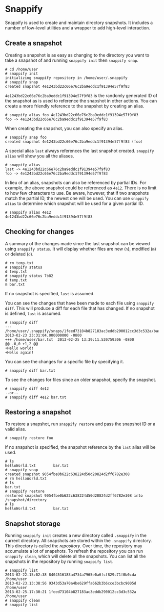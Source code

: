 Snappify
========

Snappify is used to create and maintain directory snapshots. It includes a number of low-level utilities and a wrapper to add high-level interaction.

Create a snapshot
-----------------

Creating a snapshot is as easy as changing to the directory you want to take a snapshot of and running `snappify init` then `snappify snap`.

    # cd /home/user
    # snappify init
    initializing snappify repository in /home/user/.snappify
    # snappify snap
    created snapshot 4e1243bd22c66e76c2ba9eddc1f91394e57f9f83
    
`4e1243bd22c66e76c2ba9eddc1f91394e57f9f83` is the randomly generated ID of the snapshot as is used to reference the snapshot in other actions. You can create a more friendly reference to the snapshot by creating an alias.

    # snappify alias foo 4e1243bd22c66e76c2ba9eddc1f91394e57f9f83
    foo -> 4e1243bd22c66e76c2ba9eddc1f91394e57f9f83

When creating the snapshot, you can also specify an alias.

    # snappify snap foo
    created snapshot 4e1243bd22c66e76c2ba9eddc1f91394e57f9f83 (foo)

A special alias `last` always references the last snapshot created. `snappify alias` will show you all the aliases.

    # snappify alias
    last -> 4e1243bd22c66e76c2ba9eddc1f91394e57f9f83
    foo -> 4e1243bd22c66e76c2ba9eddc1f91394e57f9f83

In lieu of an alias, snapshots can also be referenced by partial IDs. For example, the above snapshot could be referenced as `4e12`. There is no limit to how few characters to use. Be aware, however, that if two snapshots match the partial ID, the newest one will be used. You can use `snappify alias` to determine which snapshot will be used for a given partial ID.

    # snappify alias 4e12
    4e1243bd22c66e76c2ba9eddc1f91394e57f9f83

Checking for changes
--------------------

A summary of the changes made since the last snapshot can be viewed using `snappify status`. It will display whether files are new (`n`), modified (`m`) or deleted (`d`).

    # rm temp.txt
    # snappify status
    d temp.txt
    # snappify status 7b82
    d temp.txt
    m bar.txt

If no snapshot is specified, `last` is assumed.

You can see the changes that have been made to each file using `snappify diff`. This will produce a diff for each file that has changed. If no snapshot is defined, `last` is assumed.

    # snappify diff
    --- /home/user/.snappify/snaps/1feed73104b827183ac3eddb290012cc3d3c532a/bar.txt  2013-02-23 23:31:04.000000000 -0800
    +++ /home/user/bar.txt  2013-02-25 13:39:11.520759306 -0800
    @@ -0,0 +1,2 @@
    +Hello world!
    +Hello again!

You can see the changes for a specific file by specifying it.

    # snappify diff bar.txt

To see the changes for files since an older snapshot, specify the snapshot.

    # snappify diff 4e12
    ..or..
    # snappify diff 4e12 bar.txt

Restoring a snapshot
--------------------

To restore a snapshot, run `snappify restore` and pass the snapshot ID or a valid alias.

    # snappify restore foo

If no snapshot is specified, the snapshot reference by the `last` alias will be used.

    # ls
    helloWorld.txt        bar.txt
    # snappify snap
    created snapshot 9054fbe0b622c638224d50d20824d2ff6782e308
    # rm helloWorld.txt
    # ls
    bar.txt
    # snappify restore
    restored snapshot 9054fbe0b622c638224d50d20824d2ff6782e308 into /snapshot/directory
    # ls
    helloWorld.txt        bar.txt

Snapshot storage
----------------

Running `snappify init` creates a new directory called `.snappify` in the current directory. All snapshots are stored within the `.snappify` directory. This directory is called the *repository*. Over time, the repository may accumulate a lot of snapshots. To refresh the repository you can run `snappify clean`, which will delete all the snapshots. You can list all the snapshots in the repository by running `snappify list`.

    # snappify list
    2013-02-22.15:02:38 8404516183a4734a7965e0a6fcf829c71f0b0cda /home/user
    2013-02-23.13:38:56 9343d53a70a4be629ffa662b3b6cce3bcbc9005d /home/user
    2013-02-25.17:30:21 1feed73104b827183ac3eddb290012cc3d3c532a /home/user
    # snappify clean
    # snappify list
